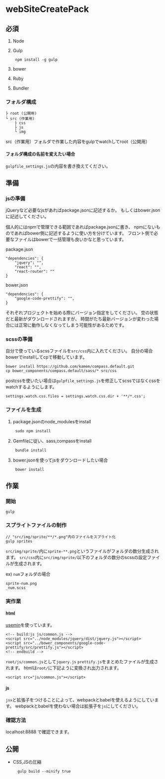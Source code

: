 # webSiteCreatePack

## 必須
1. Node
2. Gulp

		npm install -g gulp
3. bower
4. Ruby
5. Bundler

### フォルダ構成

	├ root (公開用)
	└ src (作業用)
		├ css
		├ js
		└ img

src（作業用）フォルダで作業した内容をgulpでwatchしてroot（公開用）

#### フォルダ構成の名前を変えたい場合
`gulpfile_settings.js`の内容を書き換えてください。

## 準備

### jsの準備
jQueryなど必要なjsがあればpackage.jsonに記述するか。
もしくはbower.jsonに記述してください。

個人的にはnpmで管理できる範囲であればpackage.jsonに書き、
npmにないものであればbower側に記述するように使い方を分けています。
フロント側で必要なファイルはbowerで一括管理も良いかなと思っています。

package.json

	"dependencies": {
		"jquery": "",
		"react": "",
		"react-router": ""
	}

bower.json

	"dependencies": {
		"google-code-prettify": "",
	}
	
それぞれプロジェクトを始める際にバージョン指定をしてください。
空の状態だと最新がダウンロードされますが、
時間がたち最新バージョンが変わった場合には正常に動作しなくなってしまう可能性があるためです。

### scssの準備
自分で使っているscssファイルを`src/css`内に入れてください。
自分の場合bowerでinstallしてcpで移動しています。

	bower install https://github.com/kamem/compass.default.git
	cp bower_components/compass.default/sass/* src/css

postcssを使いたい場合は`gulpfile_settings.js`を修正してscssではなくcssをwatchするようにします。

	settings.watch.css.files = settings.watch.css.dir + '**/*.css';


### ファイルを生成

1. package.jsonのnode_modulesをinstall

		sudo npm install

2. Gemfileに従い、sass,compassをinstall

		bundle install

3. bower.jsonを使ってjsをダウンロードしたい場合

		bower install

## 作業
### 開始
	gulp

### スプライトファイルの制作
	// "src/img/sprite/**/*.png"内のファイルをスプライト化
	gulp sprites
	
`src/img/sprite/`内に`sprite-**.png`というファイルがフォルダの数分生成されます。
`src/css`内に`src/img/sprite/`以下のフォルダの数分のscssの設定ファイルが生成されます。

ex) `num`フォルダの場合

	sprite-num.png
	_num.scss

### 実作業

#### html

[usemin](https://www.npmjs.com/package/gulp-usemin)を使っています。

	<!-- build:js js/common.js -->
	<script src="../node_modules/jquery/dist/jquery.js"></script>
	<script src="../bower_components/google-code-prettify/src/prettify.js"></script>
	<!-- endbuild -->
	
`root/js/common.js`として`jquery.js` `prettify.js`をまとめたファイルが生成されます。
htmlは`root/`に下記ように変換され出力されます。

	<script src="js/common.js"></script>
	

#### js
`jsx`と拡張子をつけることによって、webpackとbabelを使えるようにしています。
webpackとbabelを使わない場合は拡張子を`js`にしてください。


### 確認方法
localhost:8888 で確認できます。

## 公開
* CSS,JSの圧縮

		gulp build --minify true